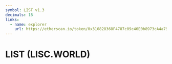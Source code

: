 ```yaml
---
symbol: LIST v1.3
decimals: 18
links:
  - name: explorer
    url: https://etherscan.io/token/0x310828368F4787c09c46E0b8973cA4a79B666b63
---
```


# LIST (LISC.WORLD)
